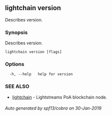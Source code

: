 ## lightchain version

Describes version.

### Synopsis

Describes version.

```
lightchain version [flags]
```

### Options

```
  -h, --help   help for version
```

### SEE ALSO

* [lightchain](lightchain.md)	 - Lightstreams PoA blockchain node.

###### Auto generated by spf13/cobra on 30-Jan-2019
